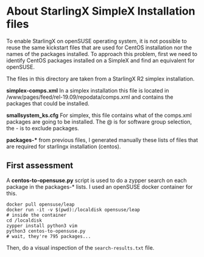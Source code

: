 # About StarlingX SimpleX Installation files

To enable StarlingX on openSUSE operating system, it is not possible to reuse the same kickstart files that are used for CentOS installation nor the names of the packages installed. To approach this problem, first we need to identify CentOS packages installed on a SimpleX and find an equivalent for openSUSE.

The files in this directory are taken from a StarlingX R2 simplex installation.

**simplex-comps.xml**
In a simplex installation this file is located in /www/pages/feed/rel-19.09/repodata/comps.xml and contains the packages that could  be installed.

**smallsystem_ks.cfg**
For simplex, this file contains what of the comps.xml packages are going to be installed. The @ is for software group selection, the - is to exclude packages.

**packages-\*** from previous files, I generated manually these lists of files that are required for starlingx installation (centos).

## First assessment

A **centos-to-opensuse.py**  script is used to do a zypper search on each package in the packages-* lists. I used an openSUSE docker container for this.

```
docker pull opensuse/leap
docker run -it -v $(pwd):/localdisk opensuse/leap
# inside the container
cd /localdisk
zypper install python3 vim
python3 centos-to-opensuse.py
# wait, they're 795 packages...
```
Then, do a visual inspection of the `search-results.txt` file.